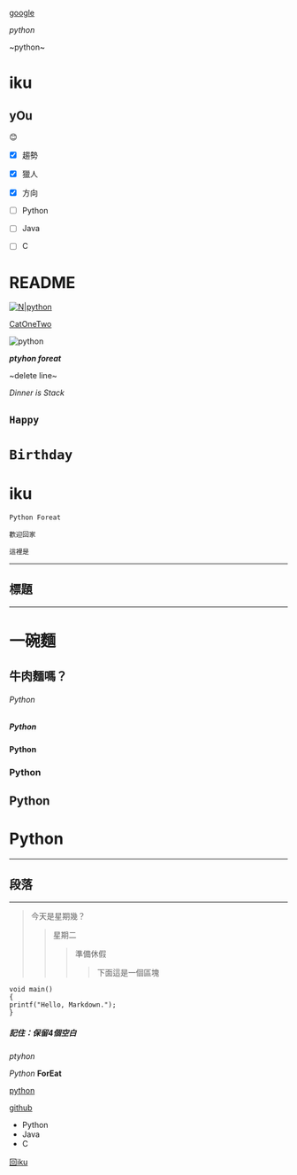 [google](https://www.google.com)

_python_

~python~


iku
=
yOu
-

😊

- [x] 趨勢
- [x] 獵人
- [x] 方向
- [ ] Python
- [ ] Java
- [ ] C




README
=

[![N|python](https://github.com/iamyouku/test/raw/mainn/i01.jpg "Beauty")](https://www.google.com.tw)

[CatOneTwo](https://github.com/CatOneTwo 'CatOneTwo')

![python](https://github.com/iamyouku/test/raw/mainn/i01.jpg "Beauty")

***ptyhon foreat***

~delete line~

*Dinner is Stack*

`Happy`  
-

`Birthday`
=

iku
=



`Python Foreat`

```歡迎回家```

```這裡是```

***
標題
-
***
一碗麵 
=

牛肉麵嗎？
-

######  Python
##### Python
#### Python
### Python
## Python
# Python
***
段落
-
***
  >今天是星期幾？
  >>星期二
  >>>準備休假
  >>>>下面這是一個區塊

    void main()
    {
    printf("Hello, Markdown.");
    }
##### 記住：保留4個空白

*ptyhon*

*Python*
**ForEat**
 
[python](https://python.org)

[github](https://github.com)
 * Python
 * Java
 * C
 
[回iku](#iku)
